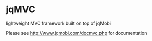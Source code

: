 jqMVC
=====

lightweight MVC framework built on top of jqMobi

Please see  http://www.jqmobi.com/docmvc.php for documentation
